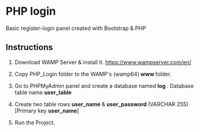 # PHP login

Basic register-login panel created with Bootstrap &amp; PHP  

<h2>Instructions</h2>

1. Download WAMP Server & install it. <a href="https://www.wampserver.com/en/">https://www.wampserver.com/en/</a>

2. Copy PHP_Login folder to the WAMP's (wamp64)<b> www </b>folder.

3. Go to PHPMyAdmin panel and create a database named <b>log </b>. Database table name  <b>user_table</b>

4. Create two table rows <b> user_name </b> & <b> user_password </b> (VARCHAR 255) [Primary key <b>user_name</b>]

5. Run the Project.
